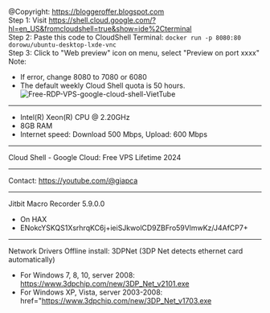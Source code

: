 @Copyright: https://bloggeroffer.blogspot.com<br>
Step 1: Visit https://shell.cloud.google.com/?hl=en_US&fromcloudshell=true&show=ide%2Cterminal<br>
Step 2: Paste this code to CloudShell Terminal: `docker run -p 8080:80 dorowu/ubuntu-desktop-lxde-vnc`<br>
Step 3: Click to "Web preview" icon on menu, select "Preview on port xxxx"<br>
Note: 
* If error, change 8080 to 7080 or 6080<br>
* The default weekly Cloud Shell quota is 50 hours.<br>
![Free-RDP-VPS-google-cloud-shell-VietTube](https://github.com/user-attachments/assets/66439255-5b6f-4baf-a49a-7907ab91bf02)
***
* Intel(R) Xeon(R) CPU @ 2.20GHz
* 8GB RAM
* Internet speed: Download 500 Mbps, Upload: 600 Mbps
***
Cloud Shell - Google Cloud: Free VPS Lifetime 2024
***
Contact: https://youtube.com/@giapca
***
Jitbit Macro Recorder 5.9.0.0<br>
* On HAX<br>
* ENokcYSKQS1XsrhrqKC6j+ieiSJkwolCD9ZBFro59VlmwKz/J4AfCP7+
***
Network Drivers Offline install: 3DPNet (3DP Net detects ethernet card automatically)<br>
* For Windows 7, 8, 10, server 2008: https://www.3dpchip.com/new/3DP_Net_v2101.exe<br>
* For Windows XP, Vista, server 2003-2008: href="https://www.3dpchip.com/new/3DP_Net_v1703.exe<br>
  
